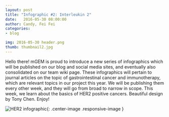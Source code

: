 ```yaml
---
layout: post
title: "Infographic #2: Interleukin 2"
date:   2016-05-30 08:00:00
author: Candy, Fei Fei
categories: 
- blog

img: 2016-05-30 header.png
thumb: thumbnail2.jpg
---
```


Hello there! mGEM is proud to introduce a new series of infographics which will be published on our blog and social media sites, and eventually also consolidated on our team wiki page. These infographics will pertain to journal articles on the topic of gastrointestinal cancer and immunotherapy, which are relevant topics in our project this year. We will be publishing them every other week, and they will go from broad to narrow in scope. This week, we learn about the basics of HER2 positive cancers. Beautiful design by Tony Chen. Enjoy!

![HER2 infographic](https://raw.githubusercontent.com/mgem/mgem.github.io/master/img/blog/post_content/2016-05-30/Infographic2.03.png){: .center-image .responsive-image }

